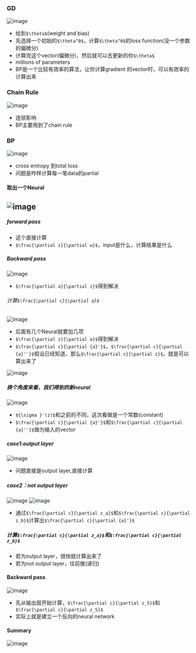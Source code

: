 ### GD
![image](https://note.youdao.com/yws/res/29950/80B89D7CF6914912A7D6C7E7D2304E54)
- 给到`$\theta$`(weight and bias)
- 先选择一个初始的`$\theta^0$`，计算`$\theta^0$`的loss function(没一个参数的偏微分)
- 计算完这个vector(偏微分)，然后就可以去更新的你`$\theta$`
- millions of parameters
- BP是一个比较有效率的算法，让你计算gradient 的vector时，可以有效率的计算出来

### Chain Rule
![image](https://note.youdao.com/yws/res/29960/4ECB6CCE4A874E528B113BB718EB912C)
- 连锁影响
- BP主要用到了chain rule
### BP
![image](https://note.youdao.com/yws/res/29952/6FC03F07201F4792BD00049068E7BA81)
- cross entropy 到total loss 
- 问题是咋样计算每一笔data的partial
#### 取出一个Neural
![image](https://note.youdao.com/yws/res/29953/FD3C2789C60847A583463671315D11AA)
-  



#####  forward pass

- 这个直接计算
- `$\frac{\partial z}{\partial w}$`，input是什么，计算结果是什么
 
##### Backward pass
![image](https://note.youdao.com/yws/res/29959/38AF86AB49C14D87BC41821F3319423C)
- `$\frac{\partial a}{\partial z}$`得到解决

###### 计算`$\frac{\partial c}{\partial a}$`
![image](https://note.youdao.com/yws/res/29955/A0B302DDC96948308574DA38E8F866C8)
- 后面有几个Neural就要加几项
- `$\frac{\partial z}{\partial a}$`得到解决
- `$\frac{\partial c}{\partial {a}'}$`，`$\frac{\partial c}{\partial {a}''}$`假设已经知道，那么`$\frac{\partial c}{\partial z}$`，就是可以算出来了

![image](https://note.youdao.com/yws/res/29963/B8C719C2379748F19541C9D6C5ABEF63)

##### 换个角度来看，我们得到的新neural

![image](https://note.youdao.com/yws/res/29962/2F9830B6FB5B4685923ECA639C826A7C)
- `${\sigma }'(z)$`和之前的不同，这次看做是一个常数(constant)
- `$\frac{\partial c}{\partial {a}'}$`和`$\frac{\partial c}{\partial {a}''}$`做为输入的vector


##### case1:output layer
![image](https://note.youdao.com/yws/res/29956/02FD6523A0D940CE82203C0C7F5DC140)
- 问题直接是output layer,直接计算


##### case2：not output layer
![image](https://note.youdao.com/yws/res/29988/B3AE88B7739A4718BDB99E600DD34F7F)
![image](https://note.youdao.com/yws/res/29964/050343294B0B45DC905CF88C15DC0843)
- 通过`$\frac{\partial c}{\partial z_a}$`和`$\frac{\partial c}{\partial z_b}$`计算出`$\frac{\partial c}{\partial {a}'}$`

##### 计算`$\frac{\partial c}{\partial z_a}$`和`$\frac{\partial c}{\partial z_b}$`
- 若为output layer，很快就计算出来了
- 若为not output layer，往前推(递归)

#### Backward pass 
![image](https://note.youdao.com/yws/res/29957/A37A40F27E4C43AFB5D872235DD841F2)
- 先从输出层开始计算，`$\frac{\partial c}{\partial z_5}$`和`$\frac{\partial c}{\partial z_5}$`
- 实际上就是建立一个反向的neural network
 
#### Summary

![image](https://note.youdao.com/yws/res/29951/6F2FCCD63D5E44A09FF41EB42FE72700)



